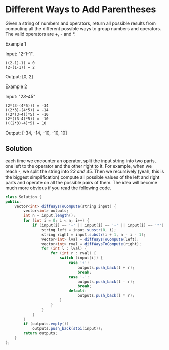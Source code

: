 # Different Ways to Add Parentheses

Given a string of numbers and operators, return all possible results from computing all the different possible ways to group numbers and operators. The valid operators are +, - and *.


Example 1

Input: "2-1-1".

    ((2-1)-1) = 0
    (2-(1-1)) = 2
    
Output: [0, 2]


Example 2

Input: "2*3-4*5"

    (2*(3-(4*5))) = -34
    ((2*3)-(4*5)) = -14
    ((2*(3-4))*5) = -10
    (2*((3-4)*5)) = -10
    (((2*3)-4)*5) = 10
    
Output: [-34, -14, -10, -10, 10]

## Solution

each time we encounter an operator, split the input string into two parts, one left to the operator and the other right to it. For example, when we reach -, we split the string into 2*3 and 4*5. Then we recursively (yeah, this is the biggest simplification) compute all possible values of the left and right parts and operate on all the possible pairs of them. The idea will become much more obvious if you read the following code.

```java
class Solution {
public:
    vector<int> diffWaysToCompute(string input) {
        vector<int> outputs;
        int n = input.length();
        for (int i = 0; i < n; i++) {
            if (input[i] == '+' || input[i] == '-' || input[i] == '*') {
                string left = input.substr(0, i);
                string right = input.substr(i + 1, n - i - 1);
                vector<int> lval = diffWaysToCompute(left);
                vector<int> rval = diffWaysToCompute(right);
                for (int l : lval) {
                    for (int r : rval) {
                        switch (input[i]) {
                            case '+':
                                outputs.push_back(l + r);
                                break;
                            case '-':
                                outputs.push_back(l - r);
                                break;
                            default:
                                outputs.push_back(l * r);
                        }
                    }
                }
            }
        }
        if (outputs.empty())
            outputs.push_back(stoi(input));
        return outputs;
    }
};
```